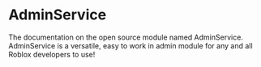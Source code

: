 # AdminService
The documentation on the open source module named AdminService. AdminService is a versatile, easy to work in admin module for any and all Roblox developers to use!
